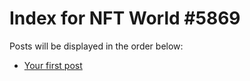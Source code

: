 # Index for NFT World #5869
Posts will be displayed in the order below:

- [Your first post](./001-first.md)

